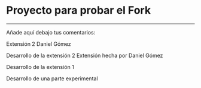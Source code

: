 # Proyecto para probar el Fork

----
Añade aquí debajo tus comentarios:

<!-- A partir de aquí (esta línea no se muestra) -->
Extensión 2 Daniel Gómez

Desarrollo de la extensión 2
Extensión hecha por Daniel Gómez

Desarrollo de la extensión 1

Desarrollo de una parte experimental